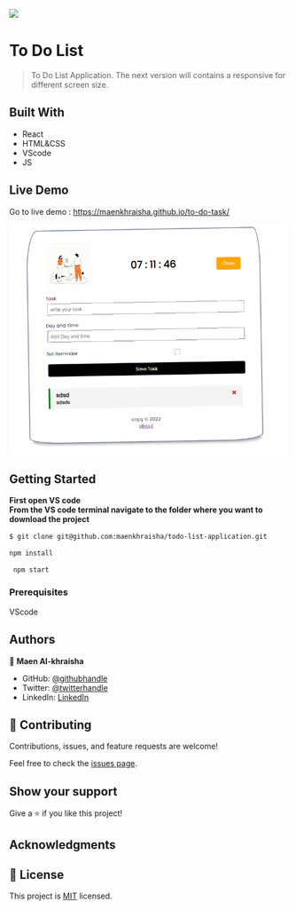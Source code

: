 ![](https://img.shields.io/badge/Microverse-blueviolet)

# To Do List

> To Do List Application.
> The next version will contains a responsive for different screen size.

## Built With

- React
- HTML&CSS
- VScode 
- JS

## Live Demo 

Go to live demo : 
https://maenkhraisha.github.io/to-do-task/

![portfolio](./src/components/img/screenshot.png)

## Getting Started

**First open VS code**<br/>
**From the VS code terminal navigate to the folder where you want to download the project**<br/>
```
$ git clone git@github.com:maenkhraisha/todo-list-application.git
```

``` 
npm install 
```
```
 npm start
``` 


### Prerequisites
VScode


## Authors

👤 **Maen Al-khraisha**

- GitHub: [@githubhandle](https://github.com/maen1980)
- Twitter: [@twitterhandle](https://twitter.com/AlkhryshaM)
- LinkedIn: [LinkedIn](https://www.linkedin.com/in/ma-en-mohammad-303930100/)



## 🤝 Contributing

Contributions, issues, and feature requests are welcome!

Feel free to check the [issues page](../../issues/).

## Show your support

Give a ⭐️ if you like this project!

## Acknowledgments



## 📝 License

This project is [MIT](./MIT.md) licensed.